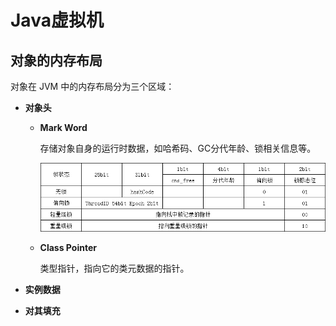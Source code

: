 # Java虚拟机

## 对象的内存布局

对象在 JVM 中的内存布局分为三个区域：

- **对象头**

  - **Mark Word**

    存储对象自身的运行时数据，如哈希码、GC分代年龄、锁相关信息等。
    
    ![image-20210428103756597](assert/MarkWord.png)

  - **Class Pointer**

    类型指针，指向它的类元数据的指针。

- **实例数据**

- **对其填充**